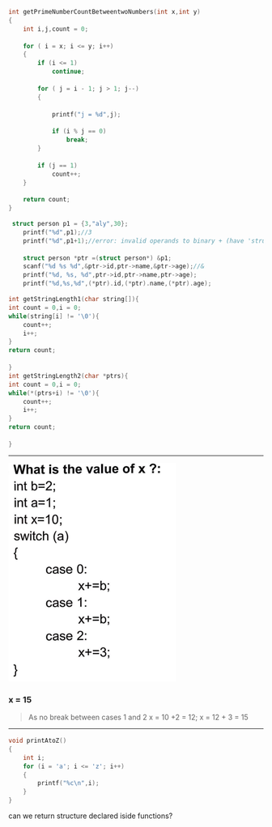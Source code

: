 

```C
int getPrimeNumberCountBetweentwoNumbers(int x,int y)
{
    int i,j,count = 0;

    for ( i = x; i <= y; i++)
    {
	    if (i <= 1)  
		    continue; 

        for ( j = i - 1; j > 1; j--)
        {

            printf("j = %d",j);

            if (i % j == 0)
                break;
        }

        if (j == 1)
            count++;
    }

    return count;
}

```



```C
 struct person p1 = {3,"aly",30};
    printf("%d",p1);//3
    printf("%d",p1+1);//error: invalid operands to binary + (have 'struct person' and 'int')

    struct person *ptr =(struct person*) &p1;
    scanf("%d %s %d",&ptr->id,ptr->name,&ptr->age);//& 
    printf("%d, %s, %d",ptr->id,ptr->name,ptr->age);
    printf("%d,%s,%d",(*ptr).id,(*ptr).name,(*ptr).age);

```


```C
int getStringLength1(char string[]){
int count = 0,i = 0;
while(string[i] != '\0'){
    count++;
    i++;
}
return count;

}
int getStringLength2(char *ptrs){
int count = 0,i = 0;
while(*(ptrs+i) != '\0'){
    count++;
    i++;
}
return count;

}
```

---
![](Pasted%20image%2020231104154644.png)
### x = 15
> As no break between cases 1 and 2 
> x = 10 +2 = 12;
> x = 12 + 3 = 15

---

```C
void printAtoZ()
{
    int i;
    for (i = 'a'; i <= 'z'; i++)
    {
        printf("%c\n",i);
    }
}
```

can we return structure declared iside functions?
